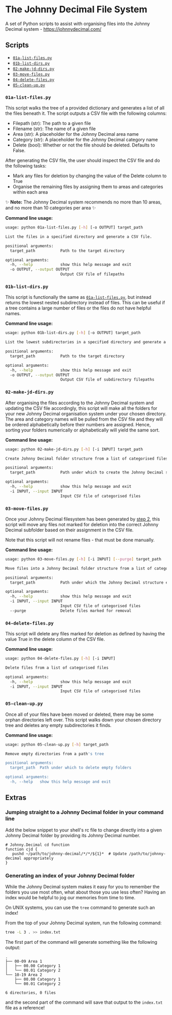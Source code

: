 # The Johnny Decimal File System

A set of Python scripts to assist with organising files into the Johnny Decimal system - <https://johnnydecimal.com/>

## Scripts

- [`01a-list-files.py`](01a-list-files.py)
- [`01b-list-dirs.py`](01b-list-dirs.py)
- [`02-make-jd-dirs.py`](02-make-jd-dirs.py)
- [`03-move-files.py`](03-move-files.py)
- [`04-delete-files.py`](04-delete-files.py)
- [`05-clean-up.py`](05-clean-up.py)

### `01a-list-files.py`

This script walks the tree of a provided dictionary and generates a list of all the files beneath it.
The script outputs a CSV file with the following columns:

- Filepath (str): The path to a given file
- Filename (str): The name of a given file
- Area (str): A placeholder for the Johnny Decimal area name
- Category (str): A placeholder for the Johnny Decimal category name
- Delete (bool): Whether or not the file should be deleted. Defaults to False.

After generating the CSV file, the user should inspect the CSV file and do the following tasks:

- Mark any files for deletion by changing the value of the Delete column to True
- Organise the remaining files by assigning them to areas and categories within each area

:sparkles: **Note:** The Johnny Decimal system recommends no more than 10 areas, and no more than 10 categories per area :sparkles:

**Command line usage:**

```bash
usage: python 01a-list-files.py [-h] [-o OUTPUT] target_path

List the files in a specified directory and generate a CSV file.

positional arguments:
  target_path           Path to the target directory

optional arguments:
  -h, --help            show this help message and exit
  -o OUTPUT, --output OUTPUT
                        Output CSV file of filepaths
```

### `01b-list-dirs.py`

This script is functionally the same as [`01a-list-files.py`](#01a-list-filespy), but instead returns the lowest nested subdirectory instead of files.
This can be useful if a tree contains a large number of files or the files do not have helpful names.

**Command line usage:**

```bash
usage: python 01b-list-dirs.py [-h] [-o OUTPUT] target_path

List the lowest subdirectories in a specified directory and generate a CSV file.

positional arguments:
  target_path           Path to the target directory

optional arguments:
  -h, --help            show this help message and exit
  -o OUTPUT, --output OUTPUT
                        Output CSV file of subdirectory filepaths
```

### `02-make-jd-dirs.py`

After organising the files according to the Johnny Decimal system and updating the CSV file accordingly, this script will make all the folders for your new Johnny Decimal organisation system under your chosen directory.
The area and category names will be pulled from the CSV file and they will be ordered alphabetically before their numbers are assigned.
Hence, sorting your folders numerically or alphabetically will yield the same sort.

**Command line usage:**

```bash
usage: python 02-make-jd-dirs.py [-h] [-i INPUT] target_path

Create Johnny Decimal folder structure from a list of categorised files

positional arguments:
  target_path           Path under which to create the Johnny Decimal structure

optional arguments:
  -h, --help            show this help message and exit
  -i INPUT, --input INPUT
                        Input CSV file of categorised files
```

### `03-move-files.py`

Once your Johnny Decimal filesystem has been generated by [step 2](#02-make-jd-dirspy), this script will move any files not marked for deletion into the correct Johnny Decimal subfolder based on their assignment in the CSV file.

Note that this script will not rename files - that must be done manually.

**Command line usage:**

```bash
usage: python 03-move-files.py [-h] [-i INPUT] [--purge] target_path

Move files into a Johnny Decimal folder structure from a list of categorised files

positional arguments:
  target_path           Path under which the Johnny Decimal structure exists

optional arguments:
  -h, --help            show this help message and exit
  -i INPUT, --input INPUT
                        Input CSV file of categorised files
  --purge               Delete files marked for removal
```

### `04-delete-files.py`

This script will delete any files marked for deletion as defined by having the value True in the delete column of the CSV file.

**Command line usage:**

```bash
usage: python 04-delete-files.py [-h] [-i INPUT]

Delete files from a list of categorised files

optional arguments:
  -h, --help            show this help message and exit
  -i INPUT, --input INPUT
                        Input CSV file of categorised files
```

### `05-clean-up.py`

Once all of your files have been moved or deleted, there may be some orphan directories left over.
This script walks down your chosen directory tree and deletes any empty subdirectories it finds.

**Command line usage:**

```bash
usage: python 05-clean-up.py [-h] target_path

Remove empty directories from a path's tree

positional arguments:
  target_path  Path under which to delete empty folders

optional arguments:
  -h, --help   show this help message and exit
```

## Extras

### Jumping straight to a Johnny Decimal folder in your command line

Add the below snippet to your shell's rc file to change directly into a given Johnny Decimal folder by providing its Johnny Decimal number.

```
# Johnny.Decimal cd function
function cjd {
   pushd ~/path/to/johnny-decimal/*/*/${1}*  # Update /path/to/johnny-decimal appropriately
}
```

### Generating an index of your Johnny Decimal folder

While the Johnny Decimal system makes it easy for you to remember the folders you use most often, what about those you use less often?
Having an index would be helpful to jog our memories from time to time.

On UNIX systems, you can use the `tree` command to generate such an index!

From the top of your Johnny Decimal system, run the following command:

```bash
tree -L 3 . >> index.txt
```

The first part of the command will generate something like the following output:

```
.
├── 00-09 Area 1
│   ├── 00.00 Category 1
│   └── 00.01 Category 2
└── 10-19 Area 2
    ├── 00.00 Category 1
    └── 00.01 Category 2

6 directories, 0 files
```

and the second part of the command will save that output to the `index.txt` file as a reference!
